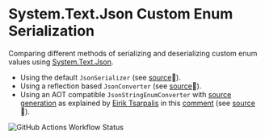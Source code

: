 # System.Text.Json Custom Enum Serialization

Comparing different methods of serializing and deserializing custom enum values using [System.Text.Json](https://learn.microsoft.com/en-us/dotnet/api/system.text.json).

- Using the default `JsonSerializer` (see [source](https://github.com/jscarle/SystemTextJsonCustomEnumSerialization/blob/main/EnumSerialization.Tests/Default)📄).
- Using a reflection based `JsonConverter` (see [source](https://github.com/jscarle/SystemTextJsonCustomEnumSerialization/tree/main/EnumSerialization.Tests/Reflection)📄).
- Using an AOT compatible `JsonStringEnumConverter` with [source generation](https://learn.microsoft.com/en-us/dotnet/standard/serialization/system-text-json/source-generation) 
as explained by [Eirik Tsarpalis](https://github.com/eiriktsarpalis) in this [comment](https://github.com/dotnet/runtime/issues/74385#issuecomment-1705083109) (see [source](https://github.com/jscarle/SystemTextJsonCustomEnumSerialization/tree/main/EnumSerialization.Tests/Aot)📄).

![GitHub Actions Workflow Status](https://img.shields.io/github/actions/workflow/status/jscarle/SystemTextJsonCustomEnumSerialization/main.yml?logo=github&label=tests)

